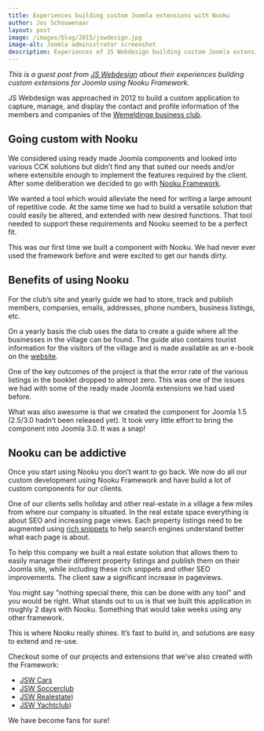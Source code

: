 ```yaml
---
title: Experiences building custom Joomla extensions with Nooku
author: Jos Schouwenaar
layout: post
image: /images/blog/2015/jswdesign.jpg
image-alt: Joomla administrator screenshot
description: Experiences of JS Webdesign building custom Joomla extensions with Nooku.
---
```


*This is a guest post from [JS Webdesign](http://www.jswebdesign.nl/) about their experiences building custom extensions for Joomla using Nooku Framework.*

JS Webdesign was approached in 2012 to build a custom application to capture, manage, and display the contact and profile information of the members and companies of the [Wemeldinge business club](http://mkbwemeldinge.nl/). 

<!--more-->

## Going custom with Nooku 

We considered using ready made Joomla components and looked into various CCK solutions but didn’t find any that suited our needs and/or where extensible enough to implement the features required by the client. After some deliberation we decided to go with [Nooku Framework](http://www.nooku.org). 

We wanted a tool which would alleviate the need for writing a large amount of repetitive code. At the same time we had to build a versatile solution that could easily be altered, and extended with new desired functions. That tool needed to support these requirements and Nooku seemed to be a perfect fit.

This was our first time we built a component with Nooku. We had never ever used the framework before and were excited to get our hands dirty.

## Benefits of using Nooku

For the club’s site and yearly guide we had to store, track and publish members, companies, emails, addresses, phone numbers, business listings, etc. 

On a yearly basis the club uses the data to create a guide where all the businesses in the village can be found. The guide also contains tourist information for the visitors of the village and is made available as an e-book on the [website](http://www.mkbwemeldinge.nl/wemeldingeboekje/).

One of the key outcomes of the project is that the error rate of the various listings in the booklet dropped to almost zero. This was one of the issues we had with some of the ready made Joomla extensions we had used before. 

What was also awesome is that we created the component for Joomla 1.5 (2.5/3.0 hadn’t been released yet). It took very little effort to bring the component into Joomla 3.0. It was a snap!

## Nooku can be addictive

Once you start using Nooku you don’t want to go back. We now do all our custom development using Nooku Framework and have build a lot of custom components for our clients. 

One of our clients sells holiday and other real-estate in a village a few miles from where our company is situated. In the real estate space everything is about SEO and increasing page views. Each property listings need to be augmented using [rich snippets](https://support.google.com/webmasters/answer/99170?hl=en) to help search engines understand better what each page is about. 

To help this company we built a real estate solution that allows them to easily manage their different property listings and publish them on their Joomla site, while including these rich snippets and other SEO improvements. The client saw a significant increase in pageviews. 

You might say "nothing special there, this can be done with any tool" and you would be right. What stands out to us is that we built this application in roughly 2 days with Nooku. Something that would take weeks using any other framework. 

This is where Nooku really shines. It’s fast to build in, and solutions are easy to extend and re-use. 

Checkout some of our projects and extensions that we’ve also created with the Framework:

* [JSW Cars](http://extensions.joomla.org/extensions/extension/vertical-markets/vehicles/jsw-cars)
* [JSW Soccerclub](http://extensions.joomla.org/extensions/extension/clients-a-communities/communities/jsw-soccerclub)
* [JSW Realestate](http://www.kouwer.nl/index.php/nl/vakantiebungalows.html))
* [JSW Yachtclub](http://jswebdesign.nl/zeilrace/)) 

We have become fans for sure!